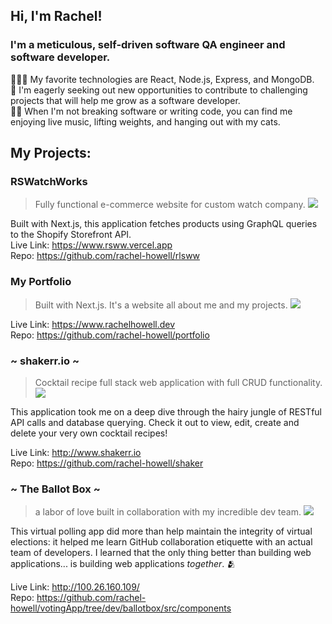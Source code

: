 ## Hi, I'm Rachel!

### I'm a meticulous, self-driven software QA engineer and software developer.  

👩🏽‍💻 My favorite technologies are React, Node.js, Express, and MongoDB.  
🔎 I'm eagerly seeking out new opportunities to contribute to challenging projects that will help me grow as a software developer.  
🏋🏼 When I'm not breaking software or writing code, you can find me enjoying live music, lifting weights, and hanging out with my cats.  

## My Projects:

### RSWatchWorks
> Fully functional e-commerce website for custom watch company.
![](https://github.com/rachel-howell/rachel-howell/rswwgif.gif)

Built with Next.js, this application fetches products using GraphQL queries to the Shopify Storefront API.  
Live Link: https://www.rsww.vercel.app  
Repo: https://github.com/rachel-howell/rlsww

### My Portfolio
> Built with Next.js. It's a website all about me and my projects. 
![](https://github.com/rachel-howell/rachel-howell/portfolio.gif)

Live Link: https://www.rachelhowell.dev  
Repo: https://github.com/rachel-howell/portfolio

### ~ shakerr.io ~
> Cocktail recipe full stack web application with full CRUD functionality.
![](https://github.com/rachel-howell/rachel-howell/shakerr.gif)
 
This application took me on a deep dive through the hairy jungle of RESTful API calls and database querying. Check it out to view, edit, create and delete your very own cocktail recipes!

Live Link: http://www.shakerr.io  
Repo: https://github.com/rachel-howell/shaker  

### ~ The Ballot Box ~
> a labor of love built in collaboration with my incredible dev team.
![](https://github.com/rachel-howell/rachel-howell/ballotbox.gif)

This virtual polling app did more than help maintain the integrity of virtual elections: it helped me learn GitHub collaboration etiquette with an actual team of developers. I learned that the only thing better than building web applications... is building web applications *together*. 🫂

Live Link: http://100.26.160.109/  
Repo: https://github.com/rachel-howell/votingApp/tree/dev/ballotbox/src/components
